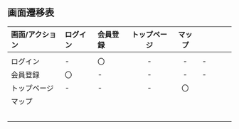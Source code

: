 ## 画面遷移表

|画面/アクション|ログイン|会員登録|トップページ|マップ|||||
|:---|:---|:---|:---:|:---:|:---|:---|:---|:---|
||||||||||
|ログイン|-|〇|-|-|-|||
|会員登録|〇|-|-|-|-|||
|トップページ|-|-|-|〇||||
|マップ||||||||
||||||||||
||||||||||
||||||||||
||||||||||
||||||||||


